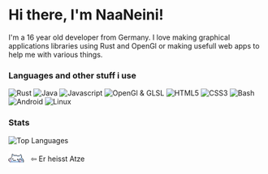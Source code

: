 # Hi there, I'm NaaNeini!
I'm a 16 year old developer from Germany. I love making graphical applications libraries using Rust and OpenGl or making usefull web apps to help me with various things.

### Languages and other stuff i use

![Rust](https://img.shields.io/badge/Rust-000000?style=flat&logo=rust&logoColor=white)
![Java](https://img.shields.io/badge/Java-f58219?style=flat&logo=openjdk&logoColor=white)
![Javascript](https://img.shields.io/badge/JavaScript-F7DF1E?style=flat&logo=javascript&logoColor=black)
![OpenGl & GLSL](https://img.shields.io/badge/OpenGL_&_GLSL-5586A4?style=flat&logo=opengl&logoColor=white)
![HTML5](https://img.shields.io/badge/HTML5-E34F26?style=flat&logo=html5&logoColor=white)
![CSS3](https://img.shields.io/badge/CSS3-1572B6?style=flat&logo=css3&logoColor=white)
![Bash](https://img.shields.io/badge/Bash-4EAA25?style=flat&logo=gnu-bash&logoColor=white)
![Android](https://img.shields.io/badge/Android-2edf85?style=flat&logo=android&logoColor=black&labelColor=)
![Linux](https://img.shields.io/badge/Linux-FCC624?style=flat&logo=linux&logoColor=black)

### Stats

![Top Languages](https://github-readme-stats.vercel.app/api/top-langs/?username=naaneini&layout=compact&bg_color=30,500070,003080&border_color=000000&text_color=d0d0d0&title_color=ffffff&border_radius=4&card_width=400)

<img src="cat.gif" width="30" height="30" style="vertical-align: middle; margin-right: 10px;" /> ⇦ Er heisst Atze
